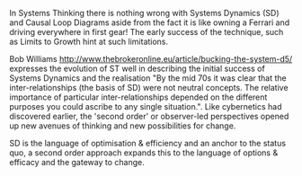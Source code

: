 In Systems Thinking there is nothing wrong with Systems Dynamics (SD) and Causal Loop Diagrams aside from the fact it is like owning a Ferrari and driving everywhere in first gear! The early success of the technique, such as Limits to Growth hint at such limitations.

Bob Williams http://www.thebrokeronline.eu/article/bucking-the-system-d5/ expresses the evolution of ST well in describing the initial success of Systems Dynamics and the realisation "By the mid 70s it was clear that the inter-relationships (the basis of SD) were not neutral concepts. The relative importance of particular inter-relationships depended on the different purposes you could ascribe to any single situation.". Like cybernetics had discovered earlier, the 'second order' or observer-led perspectives opened up new avenues of thinking and new possibilities for change.

SD is the language of optimisation & efficiency and an anchor to the status quo, a second order approach expands this to the language of options & efficacy and the gateway to change.
